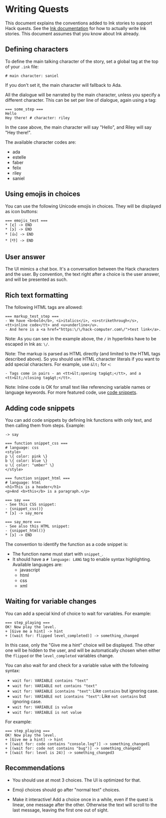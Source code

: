 # Writing Quests

This document explains the conventions added to Ink stories to support
Hack quests. See the [Ink
documentation](https://www.inklestudios.com/ink/) for how to actually
write Ink stories. This document assumes that you know about Ink
already.

## Defining characters

To define the main talking character of the story, set a global tag at
the top of your `.ink` file:

    # main character: saniel

If you don't set it, the main character will fallback to Ada.

All the dialogue will be narrated by the main character, unless you
specify a different character. This can be set per line of dialogue,
again using a tag:

    === some_step ===
    Hello
    Hey there! # character: riley

In the case above, the main character will say "Hello", and Riley will
say "Hey there!".

The available character codes are:

- ada
- estelle
- faber
- felix
- riley
- saniel

## Using emojis in choices

You can use the following Unicode emojis in choices. They will be
displayed as icon buttons:

    === emojis_test ===
    * [❮] -> END
    * [❯] -> END
    * [👍] -> END
    * [👎] -> END

## User answer

The UI mimics a chat box. It's a conversation between the Hack
characters and the user. By convention, the text right after a choice
is the user answer, and will be presented as such.

## Rich text formatting

The following HTML tags are allowed:

    === markup_test_step ===
    - We have <b>bold</b>, <i>italics</i>, <s>strikethrough</s>, <tt>inline code</tt> and <u>underline</u>.
    - And here is a <a href="https:\/\/hack-computer.com\/">test link</a>.

Note: As you can see in the example above, the `/` in hyperlinks have
to be escaped in Ink as: `\/`.

Note: The markup is parsed as HTML directly (and limited to the HTML
tags described above). So you should use HTML character literals if
you want to add special characters. For example, use `&lt;` for `<`:

    - Tags come in pairs - an <tt>&lt;opening tag&gt;</tt>, and a <tt>&lt;/closing tag&gt;</tt>.

Note: Inline code is OK for small text like referencing variable names
or language keywords. For more featured code, use [code
snippets](#adding-code-snippets).

## Adding code snippets

You can add code snippets by defining Ink functions with only text,
and then calling them from steps. Example:

```
-> say

=== function snippet_css ===
# language: css
<style>
p \{ color: pink \}
b \{ color: blue \}
u \{ color: "umber" \}
</style>

=== function snippet_html ===
# language: html
<h1>This is a header</h1>
<p>And <b>this</b> is a paragraph.</p>

=== say ===
- See this CSS snippet:
- {snippet_css()}
* [❯] -> say_more

=== say_more ===
- See also this HTML snippet:
- {snippet_html()}
* [❯] -> END
```

The convention to identify the function as a code snippet is:
- The function name must start with `snippet_`.
- It should have a `# language: LANG` tag to enable syntax
  highlighting. Available languages are:
  * javascript
  * html
  * css
  * xml

## Waiting for variable changes

You can add a special kind of choice to wait for variables. For
example:

    === step_playing ===
    OK! Now play the level.
    + [Give me a hint] -> hint
    + [(wait for: flipped level_completed)] -> something_changed

In this case, only the "Give me a hint" choice will be displayed. The
other one will be hidden to the user, and will be automatically chosen
when either the `flipped` or the `level_completed` variables change.

You can also wait for and check for a variable value with the following syntax:

  * `wait for: VARIABLE contains "text"`
  * `wait for: VARIABLE not contains "text"`
  * `wait for: VARIABLE icontains "text"`: Like `contains` but ignoring case.
  * `wait for: VARIABLE not icontains "text"`: Like `not contains` but ignoring case.
  * `wait for: VARIABLE is value`
  * `wait for: VARIABLE is not value`

For example:

    === step_playing ===
    OK! Now play the level.
    + [Give me a hint] -> hint
    + [(wait for: code contains "console.log")] -> something_changed1
    + [(wait for: code not contains "bug")] -> something_changed2
    + [(wait for: level is 24)] -> something_changed3

## Recommendations

- You should use at most 3 choices. The UI is optimized for that.

- Emoji choices should go after "normal text" choices.

- Make it interactive! Add a choice once in a while, even if the quest
  is linear, one message after the other. Otherwise the text will
  scroll to the last message, leaving the first one out of sight.
